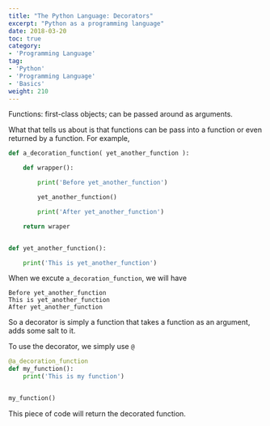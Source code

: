 ```yaml
---
title: "The Python Language: Decorators"
excerpt: "Python as a programming language"
date: 2018-03-20
toc: true
category:
- 'Programming Language'
tag:
- 'Python'
- 'Programming Language'
- 'Basics'
weight: 210
---
```



Functions: first-class objects; can be passed around as arguments.

What that tells us about is that functions can be pass into a function or even returned by a function. For example,

```python
def a_decoration_function( yet_another_function ):

    def wrapper():

        print('Before yet_another_function')

        yet_another_function()

        print('After yet_another_function')

    return wraper


def yet_another_function():

    print('This is yet_another_function')
```


When we excute `a_decoration_function`, we will have

```
Before yet_another_function
This is yet_another_function
After yet_another_function
```

So a decorator is simply a function that takes a function as an argument, adds some salt to it.

To use the decorator, we simply use `@`

```python
@a_decoration_function
def my_function():
    print('This is my function')


my_function()
```

This piece of code will return the decorated function.
